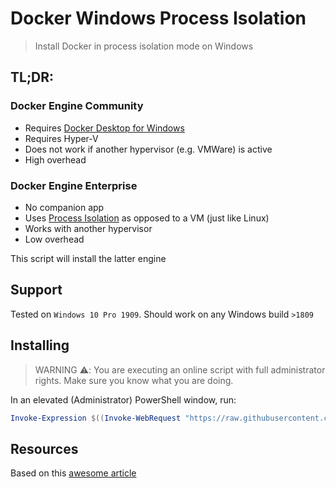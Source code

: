 # Docker Windows Process Isolation
> Install Docker in process isolation mode on Windows

## TL;DR:
### Docker Engine Community
- Requires [Docker Desktop for Windows](https://hub.docker.com/editions/community/docker-ce-desktop-windows)
- Requires Hyper-V
- Does not work if another hypervisor (e.g. VMWare) is active
- High overhead

### Docker Engine Enterprise
- No companion app
- Uses [Process Isolation](https://docs.microsoft.com/en-gb/archive/blogs/freddyk/process-isolation-for-containers-in-windows-10) as opposed to a VM (just like Linux)
- Works with another hypervisor
- Low overhead

This script will install the latter engine

## Support
Tested on `Windows 10 Pro 1909`. Should work on any Windows build `>1809`

## Installing
> WARNING :warning:: You are executing an online script with full administrator rights. Make sure you know what you are doing.

In an elevated (Administrator) PowerShell window, run:
```powershell
Invoke-Expression $((Invoke-WebRequest "https://raw.githubusercontent.com/ViRb3/docker-windows-containers/master/Install-Docker-Container.ps1").Content)
```

## Resources
Based on this [awesome article](https://github.com/ViRb3/docker-windows-process-isolation/blob/master/Install-Docker-Process-Isolation-Mode.ps1)